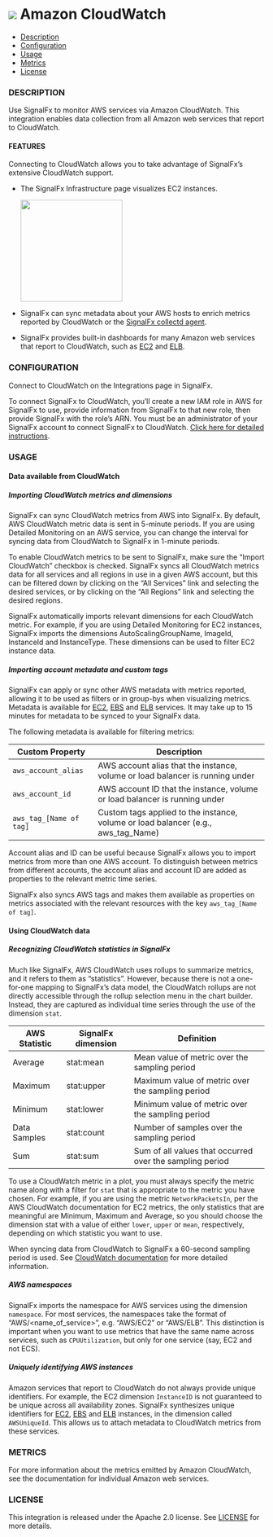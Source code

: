# ![](./img/integration_aws.png) Amazon CloudWatch

- [Description](#description)
- [Configuration](#configuration)
- [Usage](#usage)
- [Metrics](#metrics)
- [License](#license)

### DESCRIPTION

Use SignalFx to monitor AWS services via Amazon CloudWatch. This integration enables data collection from all Amazon web services that report to CloudWatch.

#### FEATURES

Connecting to CloudWatch allows you to take advantage of SignalFx’s extensive CloudWatch support.

- The SignalFx Infrastructure page visualizes EC2 instances.

  [<img src='./img/hosts_aws.png' width=200px>](./img/hosts_aws.png)
- SignalFx can sync metadata about your AWS hosts to enrich metrics reported by CloudWatch or the [SignalFx collectd agent](https://github.com/signalfx/integrations/tree/master/collectd)[](sfx_link:sfxcollectd).
- SignalFx provides built-in dashboards for many Amazon web services that report to CloudWatch, such as [EC2](https://github.com/signalfx/integrations/tree/master/aws-ec2)[](sfx_link:aws-ec2) and [ELB](https://github.com/signalfx/integrations/tree/master/aws-elb)[](sfx_link:aws-elb).



### CONFIGURATION

Connect to CloudWatch on the Integrations page in SignalFx.

To connect SignalFx to CloudWatch, you’ll create a new IAM role in AWS for SignalFx to use, provide information from SignalFx to that new role, then provide SignalFx with the role’s ARN. You must be an administrator of your SignalFx account to connect SignalFx to CloudWatch. [Click here for detailed instructions](http://docs.signalfx.com/en/latest/getting-started/send-data.html#cloudwatch).

### USAGE

#### Data available from CloudWatch

##### Importing CloudWatch metrics and dimensions

SignalFx can sync CloudWatch metrics from AWS into SignalFx. By default, AWS CloudWatch metric data is sent in 5-minute periods. If you are using Detailed Monitoring on an AWS service, you can change the interval for syncing data from CloudWatch to SignalFx in 1-minute periods.

To enable CloudWatch metrics to be sent to SignalFx, make sure the “Import CloudWatch” checkbox is checked. SignalFx syncs all CloudWatch metrics data for all services and all regions in use in a given AWS account, but this can be filtered down by clicking on the “All Services” link and selecting the desired services, or by clicking on the “All Regions” link and selecting the desired regions.

SignalFx automatically imports relevant dimensions for each CloudWatch metric. For example, if you are using Detailed Monitoring for EC2 instances, SignalFx imports the dimensions AutoScalingGroupName, ImageId, InstanceId and InstanceType. These dimensions can be used to filter EC2 instance data.

##### Importing account metadata and custom tags

SignalFx can apply or sync other AWS metadata with metrics reported, allowing it to be used as filters or in group-bys when visualizing metrics. Metadata is available for [EC2](https://github.com/signalfx/integrations/tree/master/aws-ec2)[](sfx_link:aws-ec2), [EBS](https://github.com/signalfx/integrations/tree/master/aws-ebs)[](sfx_link:aws-ebs) and [ELB](https://github.com/signalfx/integrations/tree/master/aws-elb)[](sfx_link:aws-elb) services. It may take up to 15 minutes for metadata to be synced to your SignalFx data.

The following metadata is available for filtering metrics:

| Custom Property	| Description |
|-----------------|-------------|
| `aws_account_alias` | AWS account alias that the instance, volume or load balancer is running under |
| `aws_account_id` | AWS account ID that the instance, volume or load balancer is running under |
| `aws_tag_[Name of tag]` | Custom tags applied to the instance, volume or load balancer (e.g., aws\_tag\_Name)|

Account alias and ID can be useful because SignalFx allows you to import metrics from more than one AWS account. To distinguish between metrics from different accounts, the account alias and account ID are added as properties to the relevant metric time series.

SignalFx also syncs AWS tags and makes them available as properties on metrics associated with the relevant resources with the key `aws_tag_[Name of tag]`.

#### Using CloudWatch data

##### Recognizing CloudWatch statistics in SignalFx

Much like SignalFx, AWS CloudWatch uses rollups to summarize metrics, and it refers to them as “statistics”. However, because there is not a one-for-one mapping to SignalFx’s data model, the CloudWatch rollups are not directly accessible through the rollup selection menu in the chart builder. Instead, they are captured as individual time series through the use of the dimension `stat`.

| AWS Statistic	| SignalFx dimension |	Definition |
|---------------|--------------------|-------------|
| Average	| stat:mean	| Mean value of metric over the sampling period |
| Maximum	| stat:upper	| Maximum value of metric over the sampling period |
| Minimum	| stat:lower	| Minimum value of metric over the sampling period |
| Data Samples	| stat:count	| Number of samples over the sampling period |
| Sum	| stat:sum	| Sum of all values that occurred over the sampling period |

To use a CloudWatch metric in a plot, you must always specify the metric name along with a filter for `stat` that is appropriate to the metric you have chosen. For example, if you are using the metric `NetworkPacketsIn`, per the AWS CloudWatch documentation for EC2 metrics, the only statistics that are meaningful are Minimum, Maximum and Average, so you should choose the dimension stat with a value of either `lower`, `upper` or `mean`, respectively, depending on which statistic you want to use.

When syncing data from CloudWatch to SignalFx a 60-second sampling period is used. See [CloudWatch documentation](http://docs.aws.amazon.com/AmazonCloudWatch/latest/DeveloperGuide/CW_Support_For_AWS.html) for more detailed information.

##### AWS namespaces

SignalFx imports the namespace for AWS services using the dimension `namespace`. For most services, the namespaces take the format of “AWS/<name_of_service>”, e.g. “AWS/EC2” or “AWS/ELB”. This distinction is important when you want to use metrics that have the same name across services, such as `CPUUtilization`, but only for one service (say, EC2 and not ECS).

##### Uniquely identifying AWS instances

Amazon services that report to CloudWatch do not always provide unique identifiers. For example, the EC2 dimension `InstanceID` is not guaranteed to be unique across all availability zones. SignalFx synthesizes unique identifiers for [EC2](https://github.com/signalfx/integrations/tree/master/aws-ec2)[](sfx_link:aws-ec2), [EBS](https://github.com/signalfx/integrations/tree/master/aws-ebs)[](sfx_link:aws-ebs) and [ELB](https://github.com/signalfx/integrations/tree/master/aws-elb)[](sfx_link:aws-elb) instances, in the dimension called `AWSUniqueId`. This allows us to attach metadata to CloudWatch metrics from these services.

### METRICS

For more information about the metrics emitted by Amazon CloudWatch, see the documentation for individual Amazon web services.

### LICENSE

This integration is released under the Apache 2.0 license. See [LICENSE](./LICENSE) for more details.
